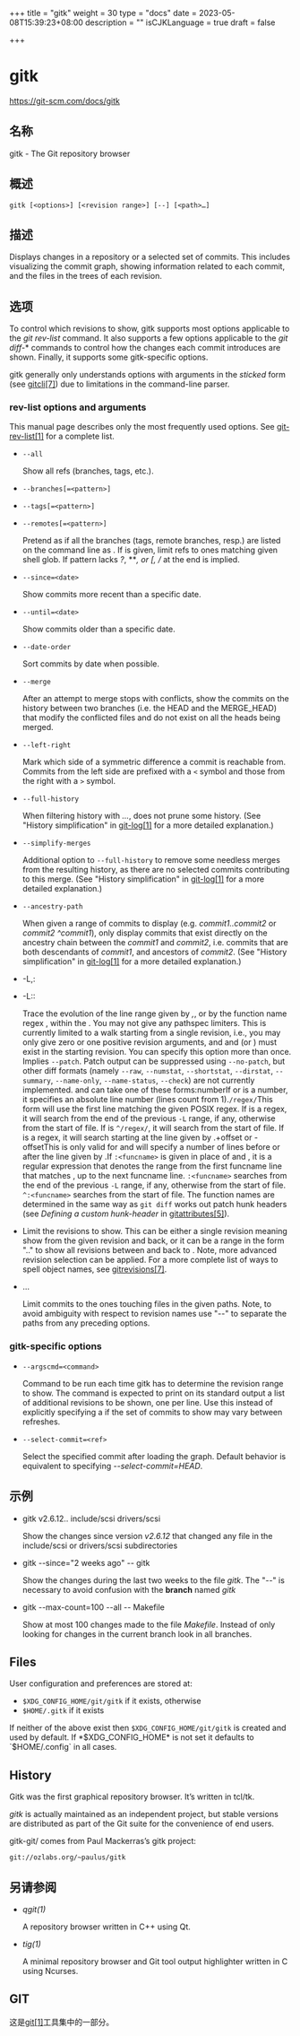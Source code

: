 +++
title = "gitk"
weight = 30
type = "docs"
date = 2023-05-08T15:39:23+08:00
description = ""
isCJKLanguage = true
draft = false

+++

# gitk

https://git-scm.com/docs/gitk

## 名称

gitk - The Git repository browser

## 概述

```
gitk [<options>] [<revision range>] [--] [<path>…]
```

## 描述

Displays changes in a repository or a selected set of commits. This includes visualizing the commit graph, showing information related to each commit, and the files in the trees of each revision.

## 选项

To control which revisions to show, gitk supports most options applicable to the *git rev-list* command. It also supports a few options applicable to the *git diff-** commands to control how the changes each commit introduces are shown. Finally, it supports some gitk-specific options.

gitk generally only understands options with arguments in the *sticked* form (see [gitcli[7]](../../7/gitcli)) due to limitations in the command-line parser.

### rev-list options and arguments

This manual page describes only the most frequently used options. See [git-rev-list[1]](../git-rev-list) for a complete list.

- `--all`

  Show all refs (branches, tags, etc.).

- `--branches[=<pattern>]`

- `--tags[=<pattern>]`

- `--remotes[=<pattern>]`

  Pretend as if all the branches (tags, remote branches, resp.) are listed on the command line as *<commit>*. If *<pattern>* is given, limit refs to ones matching given shell glob. If pattern lacks *?*, ***, or *[*, */** at the end is implied.

- `--since=<date>`

  Show commits more recent than a specific date.

- `--until=<date>`

  Show commits older than a specific date.

- `--date-order`

  Sort commits by date when possible.

- `--merge`

  After an attempt to merge stops with conflicts, show the commits on the history between two branches (i.e. the HEAD and the MERGE_HEAD) that modify the conflicted files and do not exist on all the heads being merged.

- `--left-right`

  Mark which side of a symmetric difference a commit is reachable from. Commits from the left side are prefixed with a `<` symbol and those from the right with a `>` symbol.

- `--full-history`

  When filtering history with *<path>…*, does not prune some history. (See "History simplification" in [git-log[1]](../git-log) for a more detailed explanation.)

- `--simplify-merges`

  Additional option to `--full-history` to remove some needless merges from the resulting history, as there are no selected commits contributing to this merge. (See "History simplification" in [git-log[1]](../git-log) for a more detailed explanation.)

- `--ancestry-path`

  When given a range of commits to display (e.g. *commit1..commit2* or *commit2 ^commit1*), only display commits that exist directly on the ancestry chain between the *commit1* and *commit2*, i.e. commits that are both descendants of *commit1*, and ancestors of *commit2*. (See "History simplification" in [git-log[1]](../git-log) for a more detailed explanation.)

- -L<start>,<end>:<file>

- -L:<funcname>:<file>

  Trace the evolution of the line range given by *<start>,<end>*, or by the function name regex *<funcname>*, within the *<file>*. You may not give any pathspec limiters. This is currently limited to a walk starting from a single revision, i.e., you may only give zero or one positive revision arguments, and *<start>* and *<end>* (or *<funcname>*) must exist in the starting revision. You can specify this option more than once. Implies `--patch`. Patch output can be suppressed using `--no-patch`, but other diff formats (namely `--raw`, `--numstat`, `--shortstat`, `--dirstat`, `--summary`, `--name-only`, `--name-status`, `--check`) are not currently implemented.*<start>* and *<end>* can take one of these forms:numberIf *<start>* or *<end>* is a number, it specifies an absolute line number (lines count from 1).`/regex/`This form will use the first line matching the given POSIX regex. If *<start>* is a regex, it will search from the end of the previous `-L` range, if any, otherwise from the start of file. If *<start>* is `^/regex/`, it will search from the start of file. If *<end>* is a regex, it will search starting at the line given by *<start>*.+offset or -offsetThis is only valid for *<end>* and will specify a number of lines before or after the line given by *<start>*.If `:<funcname>` is given in place of *<start>* and *<end>*, it is a regular expression that denotes the range from the first funcname line that matches *<funcname>*, up to the next funcname line. `:<funcname>` searches from the end of the previous `-L` range, if any, otherwise from the start of file. `^:<funcname>` searches from the start of file. The function names are determined in the same way as `git diff` works out patch hunk headers (see *Defining a custom hunk-header* in [gitattributes[5]](../../5/gitattributes)).

- <revision range>

  Limit the revisions to show. This can be either a single revision meaning show from the given revision and back, or it can be a range in the form "*<from>*..*<to>*" to show all revisions between *<from>* and back to *<to>*. Note, more advanced revision selection can be applied. For a more complete list of ways to spell object names, see [gitrevisions[7]](../../7/gitrevisions).

- <path>…

  Limit commits to the ones touching files in the given paths. Note, to avoid ambiguity with respect to revision names use "--" to separate the paths from any preceding options.

### gitk-specific options

- `--argscmd=<command>`

  Command to be run each time gitk has to determine the revision range to show. The command is expected to print on its standard output a list of additional revisions to be shown, one per line. Use this instead of explicitly specifying a *<revision range>* if the set of commits to show may vary between refreshes.

- `--select-commit=<ref>`

  Select the specified commit after loading the graph. Default behavior is equivalent to specifying *--select-commit=HEAD*.

## 示例

- gitk v2.6.12.. include/scsi drivers/scsi

  Show the changes since version *v2.6.12* that changed any file in the include/scsi or drivers/scsi subdirectories

- gitk --since="2 weeks ago" -- gitk

  Show the changes during the last two weeks to the file *gitk*. The "--" is necessary to avoid confusion with the **branch** named *gitk*

- gitk --max-count=100 --all -- Makefile

  Show at most 100 changes made to the file *Makefile*. Instead of only looking for changes in the current branch look in all branches.

## Files

User configuration and preferences are stored at:

- `$XDG_CONFIG_HOME/git/gitk` if it exists, otherwise
- `$HOME/.gitk` if it exists

If neither of the above exist then `$XDG_CONFIG_HOME/git/gitk` is created and used by default. If *$XDG_CONFIG_HOME* is not set it defaults to `$HOME/.config` in all cases.

## History

Gitk was the first graphical repository browser. It’s written in tcl/tk.

*gitk* is actually maintained as an independent project, but stable versions are distributed as part of the Git suite for the convenience of end users.

gitk-git/ comes from Paul Mackerras’s gitk project:

```
git://ozlabs.org/~paulus/gitk
```

## 另请参阅

- *qgit(1)*

  A repository browser written in C++ using Qt.

- *tig(1)*

  A minimal repository browser and Git tool output highlighter written in C using Ncurses.

## GIT

  这是[git[1]](../../Git)工具集中的一部分。